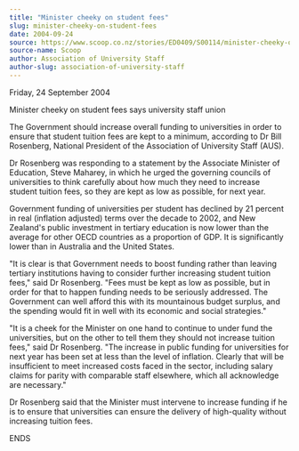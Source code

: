 ```yaml
---
title: "Minister cheeky on student fees"
slug: minister-cheeky-on-student-fees
date: 2004-09-24
source: https://www.scoop.co.nz/stories/ED0409/S00114/minister-cheeky-on-student-fees.htm
source-name: Scoop
author: Association of University Staff
author-slug: association-of-university-staff
---
```


<p>Friday, 24 September 2004</p>

<p>Minister cheeky on student fees
says university staff union</p>

<p>The Government should increase
overall funding to universities in order to ensure that
student tuition fees are kept to a minimum, according to Dr
Bill Rosenberg, National President of the Association of
University Staff (AUS).</p>

<p>Dr Rosenberg was responding to a
statement by the Associate Minister of Education, Steve
Maharey, in which he urged the governing councils of
universities to think carefully about how much they need to
increase student tuition fees, so they are kept as low as
possible, for next year.</p>

<p>Government funding of
universities per student has declined by 21 percent in real
(inflation adjusted) terms over the decade to 2002, and New
Zealand's public investment in tertiary education is now
lower than the average for other OECD countries as a
proportion of GDP. It is significantly lower than in
Australia and the United States.</p>

<p>"It is clear is that
Government needs to boost funding rather than leaving
tertiary institutions having to consider further increasing
student tuition fees," said Dr Rosenberg. "Fees must be kept
as low as possible, but in order for that to happen funding
needs to be seriously addressed. The Government can well
afford this with its mountainous budget surplus, and the
spending would fit in well with its economic and social
strategies."</p>

<p>"It is a cheek for the Minister on one hand
to continue to under fund the universities, but on the other
to tell them they should not increase tuition fees," said Dr
Rosenberg. "The increase in public funding for universities
for next year has been set at less than the level of
inflation. Clearly that will be insufficient to meet
increased costs faced in the sector, including salary claims
for parity with comparable staff elsewhere, which all
acknowledge are necessary."</p>

<p>Dr Rosenberg said that the
Minister must intervene to increase funding if he is to
ensure that universities can ensure the delivery of
high-quality without increasing tuition fees.</p>

<p>ENDS</p>

<p></p>

<p></p>




<!--


